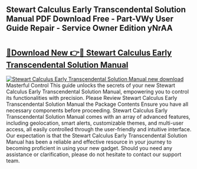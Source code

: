 ## Stewart Calculus Early Transcendental Solution Manual PDF Download Free - Part-VWy User Guide Repair - Service Owner Edition yNrAA

# <h2><a href="http://bc94849.oget.top/?id=Stewart+Calculus+Early+Transcendental+Solution+Manual">🔗Download New 👉🔴 Stewart Calculus Early Transcendental Solution Manual</a></h2>

[![Stewart Calculus Early Transcendental Solution Manual new download](https://i.imgur.com/5g1atiW.png)](http://bc94849.oget.top/?id=Stewart+Calculus+Early+Transcendental+Solution+Manual)
Masterful Control This guide unlocks the secrets of your new Stewart Calculus Early Transcendental Solution Manual, empowering you to control its functionalities with precision. Please Review Stewart Calculus Early Transcendental Solution Manual the Package Contents Ensure you have all necessary components before proceeding. Stewart Calculus Early Transcendental Solution Manual comes with an array of advanced features, including geolocation, smart alerts, customizable themes, and multi-user access, all easily controlled through the user-friendly and intuitive interface. Our expectation is that the Stewart Calculus Early Transcendental Solution Manual has been a reliable and effective resource in your journey to becoming proficient in using your new gadget. Should you need any assistance or clarification, please do not hesitate to contact our support team.
